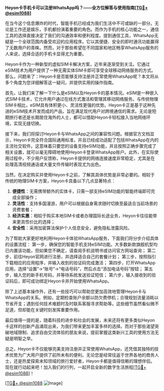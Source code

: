 **Heyon卡手机卡可以注册WhatsApp吗？——全方位解答与使用指南[[TG💪+ @esim1088](https://t.me/s/esim1088)]**

在当今这个信息爆炸的时代，智能手机已经成为我们生活中不可或缺的一部分。无论是工作还是娱乐，手机都扮演着重要的角色。而作为手机的核心功能之一，通信工具的选择直接决定了我们的沟通效率和便利程度。提到通信工具，WhatsApp无疑是一个全球范围内备受欢迎的应用程序。它以其便捷、安全的即时通讯功能赢得了无数用户的青睐。然而，对于那些希望在不同国家和地区畅享WhatsApp服务的人来说，选择合适的手机卡显得尤为重要。

Heyon卡作为一种新型的虚拟SIM卡解决方案，近年来逐渐受到关注。它通过eSIM技术为用户提供了一种无需实体SIM卡即可享受全球移动网络服务的方式。那么，问题来了：Heyon卡是否能够支持注册并正常使用WhatsApp呢？本文将从多个角度为您详细解答这一疑问，并提供实用的操作指南。

首先，让我们来了解一下什么是eSIM以及Heyon卡的基本情况。eSIM是一种嵌入式SIM卡技术，它允许用户通过在线方式激活和管理其移动网络服务。与传统物理SIM卡相比，eSIM具有体积更小、灵活性更强的优势。Heyon卡正是基于这种先进的eSIM技术开发而成的产品，旨在满足现代用户对跨境通信的需求。无论是短期旅行者还是长期居住海外的人士，都可以借助Heyon卡轻松接入当地网络环境，实现无缝切换。

接下来，我们将探讨Heyon卡与WhatsApp之间的兼容性问题。根据官方文档显示，Heyon卡完全符合国际通用标准，并且已经成功适配了包括WhatsApp在内的主流社交软件。这意味着只要您的设备支持eSIM功能，并且按照正确步骤完成了相关设置，就可以毫无障碍地使用Heyon卡登录WhatsApp账户。此外，在实际使用过程中，不少用户反馈称，Heyon卡提供的网络连接速度非常稳定，尤其是在处理高清视频通话或大量文件传输时表现尤为出色。

当然，在决定购买并使用Heyon卡之前，了解其具体优势是非常必要的。相较于传统的物理SIM卡方案，Heyon卡具备以下几点显著特点：
1. **便捷性**：无需携带额外的实体卡，只需一部支持eSIM功能的智能终端即可完成全部操作；
2. **灵活性**：支持多国漫游，用户可以根据自身需求随时切换至最适合当前场景的资费套餐；
3. **经济实惠**：相较于购买本地SIM卡或者办理国际长途业务，Heyon卡往往能带来更具性价比的选择；
4. **安全性**：采用加密算法保护个人信息安全，避免隐私泄露风险。

为了帮助大家更好地利用Heyon卡体验WhatsApp服务，下面我们将分步介绍具体的设置流程：
第一步，确保您的智能手机支持eSIM功能。大多数新款旗舰机型均已内置该功能，但如果您不确定，请查阅手机说明书或访问官方网站查询；
第二步，前往Heyon官网进行注册，并选择适合自己的套餐计划；
第三步，按照指引下载相应的应用程序，并输入收到的验证码完成激活；
第四步，打开WhatsApp应用，选择“设置”->“账号”->“电话号码”，然后点击“添加电话号码”按钮；
第五步，输入您的新手机号码，并等待系统发送验证短信；
第六步，输入接收到的验证码后，即可成功绑定Heyon卡并开始使用WhatsApp。

除了上述基本操作外，还有一些技巧可以帮助您更加高效地管理Heyon卡与WhatsApp的关系。例如，定期检查账户余额以防欠费停机；合理规划流量消耗以节省开支；遇到任何技术难题时及时联系客服寻求帮助等。这些细节虽然看似微不足道，但却能在关键时刻发挥重要作用。

最后值得一提的是，随着科技的进步和社会的发展，未来还将有更多类似Heyon卡这样的创新产品涌现出来，为我们带来更加丰富多样的选择。而对于那些渴望突破地域限制、追求自由交流体验的朋友来说，提前掌握这类新兴工具的使用方法无疑是明智之举。

总之，Heyon卡不仅能够完美支持注册并正常使用WhatsApp，还凭借其独特的技术优势为广大用户提供了前所未有的便利。无论您是经常往返于世界各地的商务人士，还是热爱探索未知领域的旅行爱好者，Heyon卡都是值得信赖的理想伴侣。现在就行动起来吧！加入我们的行列，一起开启全新的数字生活旅程[[TG💪+ @esim1088](https://t.me/s/esim1088)]！

[[TG💪+ @esim1088](https://t.me/s/esim1088) ![Image](https://i.postimg.cc/4NQfJmqS/Snipaste-2025-05-13-00-14-12.png)]